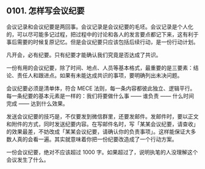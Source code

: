 ## 0101. 怎样写会议纪要

会议记录和会议纪要是两回事。会议记录是会议纪要的毛坯。会议记录是个人化的，可以尽可能多记过程，把过程中的讨论和各人的发言要点都记下来，这有利于事后需要的时候复原记忆。但是会议纪要只应该包括后续行动，是一份行动计划。

凡开会，必有纪要。只有纪要才能确认我们究竟是否达成了共识。

一份有用的会议纪要，除了时间、地点、人员等基本格式，最重要的是三要素：结论、责任人和跟进点。如果有未能达成共识的事项，要明确列出未决问题。

会议纪要必须是清单体，符合 MECE 法则，每一条内容都彼此独立、逻辑平行。每一条纪要的基本元素是一样的：我们将要做什么事 —— 谁负责 —— 什么时间完成 —— 达到什么效果。

发送会议纪要的技巧是，不仅要发到微信群里，还要发邮件。发邮件时，要以正文和附件的方式，同时发送纪要内容。在写邮件名时，写「某某会议纪要，请查收」的效果最差，不妨改成「某某会议纪要，请确认你的负责事项」。这样能保证大多数人真的会看一遍。其实就意味着你把一份纪要改造成了一个行动方案。

一份会议纪要，绝对不应该超过 1000 字。如果超过了，说明执笔的人没理解这个会议发生了什么。